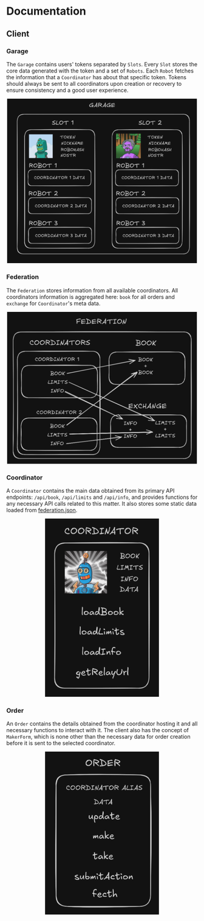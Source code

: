 # Documentation

## Client

### Garage

The `Garage` contains users' tokens separated by `Slots`. Every `Slot` stores the core data generated with the token and a set of `Robots`. Each `Robot` fetches the information that a `Coordinator` has about that specific token. Tokens should always be sent to all coordinators upon creation or recovery to ensure consistency and a good user experience.

<div align="center">
  <img src="/development/assets/garage.png" width="500px">
</div>

### Federation

The `Federation` stores information from all available coordinators. All coordinators information is aggregated here: `book` for all orders and `exchange` for `Coordinator`'s meta data.

<div align="center">
  <img src="/development/assets/federation.png" width="500px">
</div>

### Coordinator

A `Coordinator` contains the main data obtained from its primary API endpoints: `/api/book`, `/api/limits` and `/api/info`, and provides functions for any necessary API calls related to this matter. It also stores some static data loaded from [federation.json](/frontend/static/federation.json).

<div align="center">
  <img src="/development/assets/coordinator.png" width="300px">
</div>

### Order

An `Order` contains the details obtained from the coordinator hosting it and all necessary functions to interact with it. The client also has the concept of `MakerForm`, which is none other than the necessary data for order creation before it is sent to the selected coordinator.

<div align="center">
  <img src="/development/assets/order.png" width="300px">
</div>
